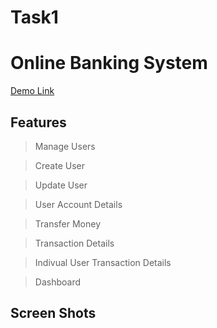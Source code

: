 # Task1
# Online Banking System

[Demo Link](https://amitgujarpatil.herokuapp.com/view/)

## Features




  >Manage Users
  
  >Create User
  
  >Update User
  
  >User Account Details
  
  >Transfer Money
  
  >Transaction Details

  >Indivual User Transaction Details

 >Dashboard
  
  
 




## Screen Shots


